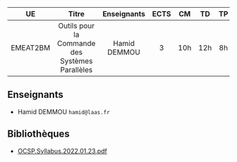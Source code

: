 
| UE | Titre | Enseignants | ECTS | CM | TD | TP | Exam |
|:---:|:---:|:---:|:---:|:---:|:---:|:---:|:---:|
| EMEAT2BM | Outils pour la Commande des Systèmes Parallèles | Hamid DEMMOU | 3 | 10h | 12h | 8h | ? |

## Enseignants

- Hamid DEMMOU
`hamid@laas.fr`

## Bibliothèques

- [OCSP.Syllabus.2022.01.23.pdf](https://www.dropbox.com/home/UT3.RODECO.2021.2022.S8.Shared/EMEAT2B1..OCSP-OutilsConceptionSystemesParalleles?preview=OCSP.Syllabus.2022.01.23.pdf)
